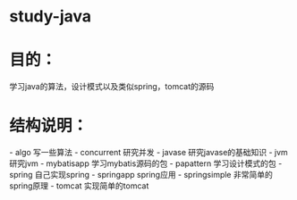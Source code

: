﻿# study-java
<h1>目的：</h1>
学习java的算法，设计模式以及类似spring，tomcat的源码<br>

<h1>结构说明：</h1>
- algo                    写一些算法
- concurrent        研究并发
- javase                研究javase的基础知识
- jvm                     研究jvm
- mybatisapp      学习mybatis源码的包             
- papattern         学习设计模式的包
- spring                自己实现spring
- springapp         spring应用
- springsimple    非常简单的spring原理
- tomcat               实现简单的tomcat